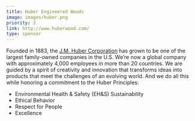 ```yaml
---
title: Huber Engineered Woods
image: images/huber.png
priority: 2
link: http://www.huberwood.com/
type: sponsor
---
```


Founded in 1883, the [J.M. Huber Corporation](http://www.huberwood.com/) has grown to be one of the largest family-owned companies in the U.S. We’re now a global company with approximately 4,000 employees in more than 20 countries. We are guided by a spirit of creativity and innovation that transforms ideas into products that meet the challenges of an evolving world. And we do all this while honoring a commitment to the Huber Principles:

- Environmental Health & Safety (EH&S) Sustainability
- Ethical Behavior
- Respect for People
- Excellence
